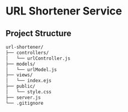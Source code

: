 # URL Shortener Service

## Project Structure
```bash
url-shortener/
├── controllers/
│   └── urlController.js
├── models/
│   └── urlModel.js
├── views/
│   └── index.ejs
├── public/
│   └── style.css
├── server.js
└── .gitignore

```